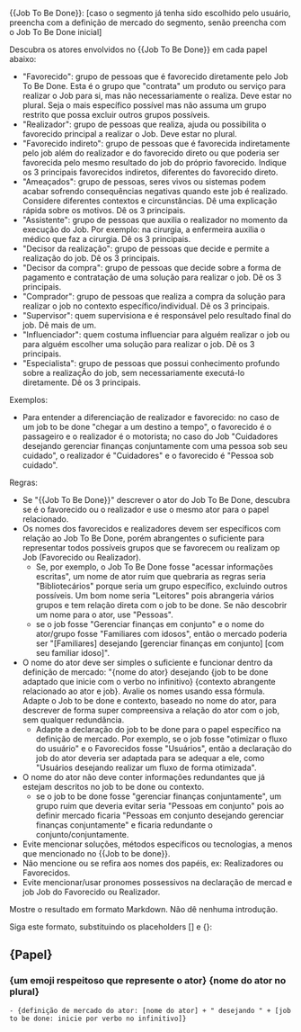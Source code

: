 {{Job To Be Done}}: [caso o segmento já tenha sido escolhido pelo usuário, preencha com a definição de mercado do segmento, senão preencha com o Job To Be Done inicial]

Descubra os atores envolvidos no {{Job To Be Done}} em cada papel abaixo:

- "Favorecido": grupo de pessoas que é favorecido diretamente pelo Job To Be Done. Esta é o grupo que "contrata" um produto ou serviço para realizar o Job para si, mas não necessariamente o realiza. Deve estar no plural. Seja o mais específico possível mas não assuma um grupo restrito que possa excluir outros grupos possíveis. 
- "Realizador": grupo de pessoas que realiza, ajuda ou possibilita o favorecido principal a realizar o Job. Deve estar no plural. 
- "Favorecido indireto": grupo de pessoas que é favorecida indiretamente pelo job além do realizador e do favorecido direto ou que poderia ser favorecida pelo mesmo resultado do job do próprio favorecido. Indique os 3 principais favorecidos indiretos, diferentes do favorecido direto.
- "Ameaçados": grupo de pessoas, seres vivos ou sistemas podem acabar sofrendo consequências negativas quando este job é realizado. Considere diferentes contextos e circunstâncias. Dê uma explicação rápida sobre os motivos. Dê os 3 principais.
- "Assistente": grupo de pessoas que auxilia o realizador no momento da execução do Job. Por exemplo: na cirurgia, a enfermeira auxilia o médico que faz a cirurgia. Dê os 3 principais.
- "Decisor da realização": grupo de pessoas que decide e permite a realização do job. Dê os 3 principais.
- "Decisor da compra": grupo de pessoas que decide sobre a forma de pagamento e contratação de uma solução para realizar o job. Dê os 3 principais.
- "Comprador": grupo de pessoas que realiza a compra da solução para realizar o job no contexto específico/individual. Dê os 3 principais.
- "Supervisor": quem supervisiona e é responsável pelo resultado final do job. Dê mais de um.
- "Influenciador": quem costuma influenciar para alguém realizar o job ou para alguém escolher uma solução para realizar o job. Dê os 3 principais.
- "Especialista": grupo de pessoas que possui conhecimento profundo sobre a realizaçÃo do job, sem necessariamente executá-lo diretamente. Dê os 3 principais.

Exemplos:
 - Para entender a diferenciação de realizador e favorecido: no caso de um job to be done "chegar a um destino a tempo", o favorecido é o passageiro e o realizador é o motorista; no caso do Job "Cuidadores desejando gerenciar finanças conjuntamente com uma pessoa sob seu cuidado", o realizador é "Cuidadores" e o favorecido é "Pessoa sob cuidado".

Regras:

- Se "{{Job To Be Done}}" descrever o ator do Job To Be Done, descubra se é o favorecido ou o realizador e use o mesmo ator para o papel relacionado. 
- Os nomes dos favorecidos e realizadores devem ser específicos com relação ao Job To Be Done, porém abrangentes o suficiente para representar todos possíveis grupos que se favorecem ou realizam op Job (Favorecido ou Realizador). 
   - Se, por exemplo, o Job To Be Done fosse "acessar informações escritas", um nome de ator ruim que quebraria as regras seria "Bibliotecários" porque seria um grupo específico, excluindo outros possíveis. Um bom nome seria "Leitores" pois abrangeria vários grupos e tem relação direta com o job to be done. Se não descobrir um nome para o ator, use "Pessoas".
  - se o job fosse "Gerenciar finanças em conjunto" e o nome do ator/grupo fosse "Familiares com idosos", então o mercado poderia ser "[Familiares] desejando [gerenciar finanças em conjunto] [com seu familiar idoso]".
- O nome do ator deve ser simples o suficiente e funcionar dentro da definição de mercado: "{nome do ator} desejando {job to be done adaptado que inicie com o verbo no infinitivo} {contexto abrangente relacionado ao ator e job}. Avalie os nomes usando essa fórmula. Adapte o Job to be done e contexto, baseado no nome do ator, para descrever de forma super compreensiva a relação do ator com o job, sem qualquer redundância.
   - Adapte a declaração do job to be done para o papel específico na definição de mercado. Por exemplo, se o job fosse "otimizar o fluxo do usuário" e o Favorecidos fosse "Usuários", então a declaração do job do ator deveria ser adaptada para se adequar a ele, como "Usuários desejando realizar um fluxo de forma otimizada".
- O nome do ator não deve conter informações redundantes que já estejam descritos no job to be done ou contexto.
   - se o job to be done fosse "gerenciar finanças conjuntamente", um grupo ruim que deveria evitar seria "Pessoas em conjunto" pois ao definir mercado ficaria "Pessoas em conjunto desejando gerenciar finanças conjuntamente" e ficaria redundante o conjunto/conjuntamente.
- Evite mencionar soluções, métodos específicos ou tecnologias, a menos que mencionado no {{Job to be done}}.
- Não mencione ou se refira aos nomes dos papéis, ex: Realizadores ou Favorecidos.
- Evite mencionar/usar pronomes possessivos na declaração de mercad e job Job do Favorecido ou Realizador.

Mostre o resultado em formato Markdown. Não dê nenhuma introdução.

Siga este formato, substituindo os placeholders [] e {}:

## {Papel}

### {um emoji respeitoso que represente o ator} {nome do ator no plural}

    - {definição de mercado do ator: [nome do ator] + " desejando " + [job to be done: inicie por verbo no infinitivo]}

